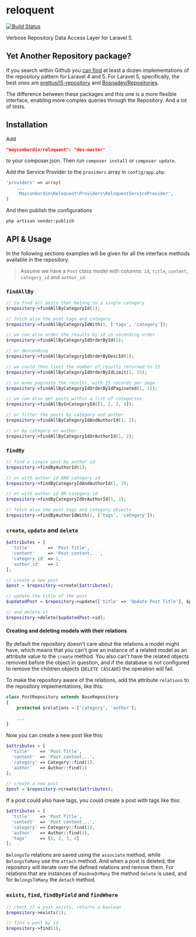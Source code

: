# reloquent

[![Build Status](https://travis-ci.org/mayconbordin/reloquent.svg?branch=master)](https://travis-ci.org/mayconbordin/reloquent)

Verbose Repository Data Access Layer for Laravel 5.

## Yet Another Repository package?

If you search within Github you [can find](https://github.com/search?l=PHP&q=repository+laravel&ref=searchresults&type=Repositories&utf8=%E2%9C%93) 
at least a dozen implementations of the repository pattern for Laravel 4 and 5. For Laravel 5, specifically, the best ones are [prettus/l5-repository](https://github.com/prettus/l5-repository) and [Bosnadev/Repositories](https://github.com/Bosnadev/Repositories).

The difference between these packages and this one is a more flexible interface, enabling more complex queries through the Repository. And a lot of tests.

## Installation

Add

```json
"mayconbordin/reloquent": "dev-master"
```
	
to your composer.json. Then run `composer install` or `composer update`.

Add the Service Provider to the `providers` array in `config/app.php`:
	
```php
'providers' => array(
    ...
    'Mayconbordin\Reloquent\Providers\ReloquentServiceProvider',
)
```

And then publish the configurations

```bash
php artisan vendor:publish
```

## API & Usage

In the following sections examples will be given for all the interface methods available in the repository.

> Assume we have a `Post` class model with columns: `id`, `title`, `content`, `category_id` and `author_id`.

### `findAllBy`

```php
// to find all posts that belong to a single category
$repository->findAllByCategoryId(1);

// fetch also the post tags and category
$repository->findAllByCategoryIdWith(1, ['tags', 'category']);

// we can also order the results by id in ascending order
$repository->findAllByCategoryIdOrderById(1);

// or descending
$repository->findAllByCategoryIdOrderByDescId(1);

// we could then limit the number of results returned to 15
$repository->findAllByCategoryIdOrderByIdLimit(1, 15);

// or even paginate the results, with 15 records per page
$repository->findAllByCategoryIdOrderByIdPaginated(1, 15);

// we can also get posts within a list of categories
$repository->findAllByInCategoryId([1, 2, 3, 4]);

// or filter the posts by category and author
$repository->findAllByCategoryIdAndAuthorId(1, 2);

// or by category or author
$repository->findAllByCategoryIdOrAuthorId(1, 2);
```

### `findBy`

```php
// find a single post by author id
$repository->findByAuthorId(1);

// or with author id AND category id
$repository->findByCategoryIdAndAuthorId(1, 2);

// or with author id OR category id
$repository->findByCategoryIdOrAuthorId(1, 2);

// fetch also the post tags and category objects
$repository->findByAuthorIdWith(1, ['tags', 'category']);
```

### `create`, `update` and `delete`

```php
$attributes = [
  'title'       => 'Post Title',
  'content'     => 'Post content...',
  'category_id' => 1,
  'author_id'   => 1
];

// create a new post
$post = $repository->create($attributes);

// update the title of the post
$updatedPost = $repository->update(['title' => 'Update Post Title'], $post->id);

// and delete it
$repository->delete($updatedPost->id);
```

#### Creating and deleting models with their relations

By default the repository doesn't care about the relations a model might have, which means that you can't give an instance of a related model as an attribute value to the `create` method. You also can't have the related objects removed before the object in question, and if the database is not configured to remove the children objects (`DELETE CASCADE`) the operation will fail.

To make the repository aware of the relations, add the attribute `relations` to the repository implementations, like this:

```php
class PostRepository extends BaseRepository
{
    protected $relations = ['category', 'author'];
    
    ...
}
```

Now you can create a new post like this:

```php
$attributes = [
  'title'    => 'Post Title',
  'content'  => 'Post content...',
  'category' => Category::find(1),
  'author'   => Author::find(1)
];

// create a new post
$post = $repository->create($attributes);
```

If a post could also have tags, you could create a post with tags like this:

```php
$attributes = [
  'title'    => 'Post Title',
  'content'  => 'Post content...',
  'category' => Category::find(1),
  'author'   => Author::find(1),
  'tags'     => [1, 2, 3, 4]
];
```

`BelongsTo` relations are saved using the `associate` method, while `BelongsToMany` use the `attach` method. And when a post is deleted, the repository will iterate over the defined relations and remove them. For relations that are instances of `HasOneOrMany` the method `delete` is used, and for `BelongsToMany` the `detach` method.

### `exists`, `find`, `findByField` and `findWhere`

```php
// check if a post exists, returns a boolean
$repository->exists(1);

// find a post by id
$repository->find(1);
```
